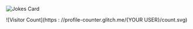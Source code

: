 <!-- Markdown -->

![Jokes Card](https://readme-jokes.vercel.app/api)


![Visitor Count](https : //profile-counter.glitch.me/{YOUR USER}/count.svg)
